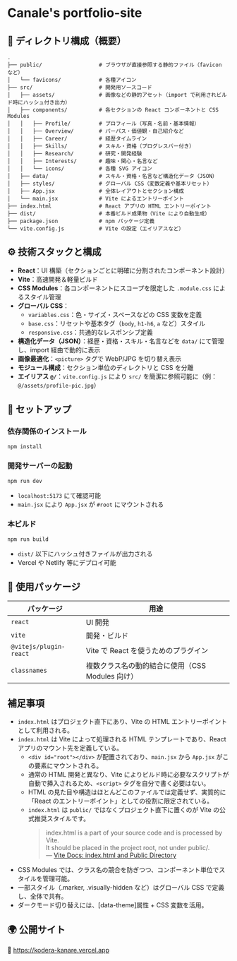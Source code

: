 # Canale's portfolio-site

## 📁 ディレクトリ構成（概要）

```
.
├── public/                  # ブラウザが直接参照する静的ファイル（favicon など）
│   └── favicons/            # 各種アイコン
├── src/                     # 開発用ソースコード
│   ├── assets/              # 画像などの静的アセット（import で利用されビルド時にハッシュ付き出力）
│   ├── components/          # 各セクションの React コンポーネントと CSS Modules
│   │   ├── Profile/         # プロフィール（写真・名前・基本情報）
│   │   ├── Overview/        # パーパス・価値観・自己紹介など
│   │   ├── Career/          # 経歴タイムライン
│   │   ├── Skills/          # スキル・資格（プログレスバー付き）
│   │   ├── Research/        # 研究・開発経験
│   │   ├── Interests/       # 趣味・関心・名言など
│   │   └── icons/           # 各種 SVG アイコン
│   ├── data/                # スキル・資格・名言など構造化データ（JSON）
│   ├── styles/              # グローバル CSS（変数定義や基本リセット）
│   ├── App.jsx              # 全体レイアウトとセクション構成
│   └── main.jsx             # Vite によるエントリーポイント
├── index.html               # React アプリの HTML エントリーポイント
├── dist/                    # 本番ビルド成果物（Vite により自動生成）
├── package.json             # npm パッケージ定義
└── vite.config.js           # Vite の設定（エイリアスなど）
```

## ⚙️ 技術スタックと構成

- **React**：UI 構築（セクションごとに明確に分割されたコンポーネント設計）
- **Vite**：高速開発＆軽量ビルド
- **CSS Modules**：各コンポーネントにスコープを限定した `.module.css` によるスタイル管理
- **グローバル CSS**：
  - `variables.css`：色・サイズ・スペースなどの CSS 変数を定義
  - `base.css`：リセットや基本タグ（`body`, `h1-h6`, `a` など）スタイル
  - `responsive.css`：共通的なレスポンシブ定義
- **構造化データ（JSON）**：経歴・資格・スキル・名言などを `data/` にて管理し、import 経由で動的に表示
- **画像最適化**：`<picture>` タグで WebP/JPG を切り替え表示
- **モジュール構成**：セクション単位のディレクトリと CSS を分離
- **エイリアス `@/`**：`vite.config.js` により `src/` を簡潔に参照可能に（例：`@/assets/profile-pic.jpg`）

## 🚀 セットアップ

### 依存関係のインストール

```bash
npm install
```

### 開発サーバーの起動

```bash
npm run dev
```

- `localhost:5173` にて確認可能
- `main.jsx` により `App.jsx` が `#root` にマウントされる

### 本ビルド

```bash
npm run build
```

- `dist/` 以下にハッシュ付きファイルが出力される
- Vercel や Netlify 等にデプロイ可能

## 🧾 使用パッケージ

| パッケージ             | 用途                                             |
| ---------------------- | ------------------------------------------------ |
| `react`                | UI 開発                                          |
| `vite`                 | 開発・ビルド                                     |
| `@vitejs/plugin-react` | Vite で React を使うためのプラグイン             |
| `classnames`           | 複数クラス名の動的結合に使用（CSS Modules 向け） |

## 補足事項

- `index.html` はプロジェクト直下にあり、Vite の HTML エントリーポイントとして利用される。
- `index.html` は Vite によって処理される HTML テンプレートであり、React アプリのマウント先を定義している。
  - `<div id="root"></div>` が配置されており、`main.jsx` から `App.jsx` がこの要素にマウントされる。
  - 通常の HTML 開発と異なり、Vite によりビルド時に必要なスクリプトが自動で挿入されるため、`<script>` タグを自分で書く必要はない。
  - HTML の見た目や構造はほとんどこのファイルでは定義せず、実質的に「React のエントリーポイント」としての役割に限定されている。
  - `index.html` は `public/` ではなくプロジェクト直下に置くのが Vite の公式推奨スタイルです。
    > index.html is a part of your source code and is processed by Vite. \
    > It should be placed in the project root, not under public/.\
    > — [Vite Docs: index.html and Public Directory](https://vite.dev/guide/#index-html-and-project-root)
- CSS Modules では、クラス名の競合を防ぎつつ、コンポーネント単位でスタイルを管理可能。
- 一部スタイル（.marker, .visually-hidden など）はグローバル CSS で定義し、全体で共有。
- ダークモード切り替えには、[data-theme]属性 + CSS 変数を活用。

## 🌍 公開サイト

🔗 https://kodera-kanare.vercel.app
